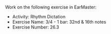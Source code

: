 Work on the following exercise in EarMaster:
- Activity: Rhythm Dictation
- Exercise Name: 3/4 - 1 bar: 32nd & 16th notes
- Exercise Number: 26.3
